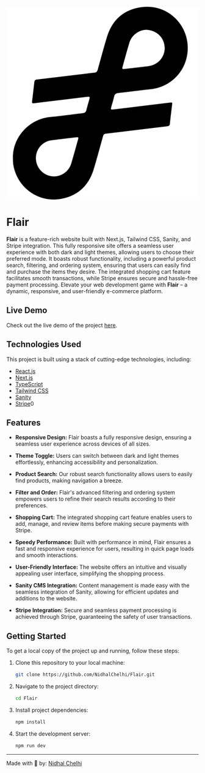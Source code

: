![Logo](https://github.com/NidhalChelhi/Flair/blob/main/public/logo.svg)


# Flair

**Flair** is a feature-rich website built with Next.js, Tailwind CSS, Sanity, and Stripe integration. This fully responsive site offers a seamless user experience with both dark and light themes, allowing users to choose their preferred mode. It boasts robust functionality, including a powerful product search, filtering, and ordering system, ensuring that users can easily find and purchase the items they desire. The integrated shopping cart feature facilitates smooth transactions, while Stripe ensures secure and hassle-free payment processing. Elevate your web development game with **Flair** – a dynamic, responsive, and user-friendly e-commerce platform.

## Live Demo

Check out the live demo of the project [here](https://flair-store.vercel.app).

## Technologies Used

This project is built using a stack of cutting-edge technologies, including:

- [React.js](https://reactjs.org/)
- [Next.js](https://nextjs.org/)
- [TypeScript](https://www.typescriptlang.org/)
- [Tailwind CSS](https://tailwindcss.com/)
- [Sanity](https://www.sanity.io/)
- [Stripe](https://www.stripe.com/)0

## Features

- **Responsive Design:** Flair boasts a fully responsive design, ensuring a seamless user experience across devices of all sizes.

- **Theme Toggle:** Users can switch between dark and light themes effortlessly, enhancing accessibility and personalization.

- **Product Search:** Our robust search functionality allows users to easily find products, making navigation a breeze.

- **Filter and Order:** Flair's advanced filtering and ordering system empowers users to refine their search results according to their preferences.

- **Shopping Cart:** The integrated shopping cart feature enables users to add, manage, and review items before making secure payments with Stripe.

- **Speedy Performance:** Built with performance in mind, Flair ensures a fast and responsive experience for users, resulting in quick page loads and smooth interactions.

- **User-Friendly Interface:** The website offers an intuitive and visually appealing user interface, simplifying the shopping process.

- **Sanity CMS Integration:** Content management is made easy with the seamless integration of Sanity, allowing for efficient updates and additions to the website.

- **Stripe Integration:** Secure and seamless payment processing is achieved through Stripe, guaranteeing the safety of user transactions.

## Getting Started

To get a local copy of the project up and running, follow these steps:

1. Clone this repository to your local machine:
   ```bash
   git clone https://github.com/NidhalChelhi/Flair.git
   ```

2. Navigate to the project directory:
   ```bash
   cd Flair
   ```

3. Install project dependencies:
   ```bash
   npm install
   ```

4. Start the development server:
   ```bash
   npm run dev
   ```
---

Made with 🤍 by: [Nidhal Chelhi](https://nidhalchelhi.vercel.app)
